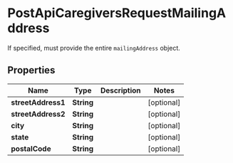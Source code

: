 

# PostApiCaregiversRequestMailingAddress

If specified, must provide the entire `mailingAddress` object.

## Properties

| Name | Type | Description | Notes |
|------------ | ------------- | ------------- | -------------|
|**streetAddress1** | **String** |  |  [optional] |
|**streetAddress2** | **String** |  |  [optional] |
|**city** | **String** |  |  [optional] |
|**state** | **String** |  |  [optional] |
|**postalCode** | **String** |  |  [optional] |



